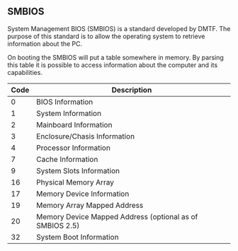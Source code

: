## SMBIOS

System Management BIOS (SMBIOS) is a standard developed by DMTF. The purpose of this standard is to allow the operating system to retrieve information about the PC.

On booting the SMBIOS will put a table somewhere in memory. By parsing this table it is possible to access information about the computer and its capabilities.



| Code      | Description |
| ----------- | ----------- |
| 0      | BIOS Information       |
| 1   | System Information        |
| 2   |Mainboard Information|
| 3      | Enclosure/Chasis Information       |
| 4   | Processor Information        |
| 7   |Cache Information|
|9	|System Slots Information|
|16	|Physical Memory Array|
|17	|Memory Device Information|
|19	|Memory Array Mapped Address|
|20	|Memory Device Mapped Address (optional as of SMBIOS 2.5)|
|32	|System Boot Information|
